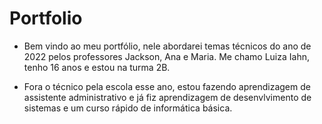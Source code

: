 # Portfolio
* Bem vindo ao meu portfólio, nele abordarei temas técnicos do ano de 2022 pelos professores Jackson, Ana e Maria. Me chamo Luiza Iahn, tenho 16 anos e estou na turma 2B.

* Fora o técnico pela escola esse ano, estou fazendo aprendizagem de assistente administrativo e já fiz aprendizagem de desenvlvimento de sistemas e um curso rápido de informática básica.
